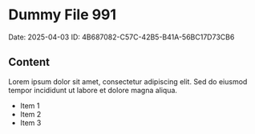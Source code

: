 # Dummy File 991

Date: 2025-04-03
ID: 4B687082-C57C-42B5-B41A-56BC17D73CB6

## Content

Lorem ipsum dolor sit amet, consectetur adipiscing elit.
Sed do eiusmod tempor incididunt ut labore et dolore magna aliqua.

* Item 1
* Item 2
* Item 3
